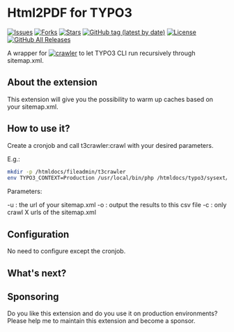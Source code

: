 Html2PDF for TYPO3
=============================

[![Issues](https://img.shields.io/github/issues/carsten-walther/t3crawler)](https://img.shields.io/github/issues/carsten-walther/t3crawler)
[![Forks](https://img.shields.io/github/forks/carsten-walther/t3crawler)](https://github.com/carsten-walther/t3crawler/network/members)
[![Stars](https://img.shields.io/github/stars/carsten-walther/t3crawler)](https://github.com/carsten-walther/t3crawler/stargazers)
[![GitHub tag (latest by date)](https://img.shields.io/github/v/tag/carsten-walther/t3crawler)](https://github.com/carsten-walther/t3crawler/releases/latest)
[![License](https://img.shields.io/github/license/carsten-walther/t3crawler)](LICENSE.txt)
[![GitHub All Releases](https://img.shields.io/github/downloads/carsten-walther/t3crawler/total)](https://github.com/carsten-walther/t3crawler/releases/latest)

A wrapper for [![crawler](https://github.com/carsten-walther/crawler)](https://github.com/carsten-walther/crawler) to let TYPO3 CLI run recursively through sitemap.xml.

About the extension
-------------------
This extension will give you the possibility to warm up caches based on your sitemap.xml.

How to use it?
--------------

Create a cronjob and call t3crawler:crawl with your desired parameters.

E.g.:

```bash
mkdir -p /htmldocs/fileadmin/t3crawler
env TYPO3_CONTEXT=Production /usr/local/bin/php /htmldocs/typo3/sysext/core/bin/typo3 t3crawler:crawl -u https://www.your-site.de/sitemap.xml -o /htmldocs/fileadmin/t3crawler/your-site.csv
```

Parameters:

-u : the url of your sitemap.xml
-o : output the results to this csv file
-c : only crawl X urls of the sitemap.xml

Configuration
-------------

No need to configure except the cronjob.

What's next?
------------

Sponsoring
----------
Do you like this extension and do you use it on production environments? Please help me to maintain this extension and
become a sponsor.
